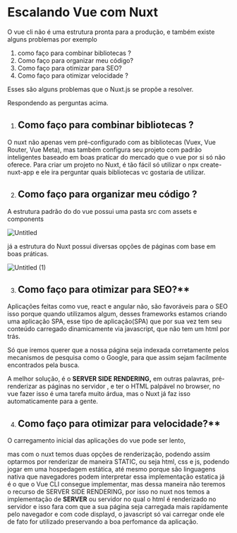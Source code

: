 # Escalando Vue com Nuxt



O vue cli não é uma estrutura  pronta para a produção,  e também existe alguns problemas por exemplo

1. como faço para combinar bibliotecas ?
2. Como faço para organizar meu código?
3. Como faço para otimizar para SEO?
4. Como  faço para otimizar velocidade ?

Esses são alguns problemas que o Nuxt.js se propõe a resolver.

Respondendo as perguntas acima.

 1.  ## Como faço para combinar bibliotecas ?

O nuxt não apenas vem pré-configurado com as bibliotecas (Vuex, Vue Router, Vue Meta), mas também configura seu projeto com padrão inteligentes baseado em boas praticar do mercado que o vue por si só não oferece. Para criar um projeto no Nuxt, é tão fácil só utilizar o npx create-nuxt-app e ele ira perguntar quais bibliotecas vc gostaria de utilizar.

2. ## Como faço para organizar meu código ?

A estrutura padrão do do vue possui uma pasta src com assets e components

![Untitled](https://user-images.githubusercontent.com/62405928/124048209-2e771f00-d9ec-11eb-896e-6fb6af5657f0.png)


já a estrutura do Nuxt possui diversas opções de páginas com base em boas práticas.

![Untitled (1)](https://user-images.githubusercontent.com/62405928/124048236-3c2ca480-d9ec-11eb-956f-252efa89d52b.png)

  3. ## Como faço para otimizar para SEO?**

Aplicações feitas como vue, react e angular não, são favoráveis para o SEO isso porque quando utilizamos algum, desses frameworks estamos criando uma aplicação SPA, esse tipo de aplicação(SPA) que por sua vez tem seu conteúdo carregado dinamicamente via javascript, que não tem um html por trás.

 Só que iremos querer que a nossa página seja indexada corretamente pelos mecanismos de pesquisa como o Google, para que assim sejam facilmente encontrados pela busca. 

  A melhor solução, é o **SERVER SIDE RENDERING,** em outras palavras, pré-renderizar as páginas no servidor , e ter o HTML palpável no browser, no vue fazer isso é uma tarefa muito árdua, mas o Nuxt já faz isso automaticamente para a gente.

4. ## Como faço para otimizar para velocidade?**

 O carregamento inicial das aplicações do vue pode ser lento,

mas com o nuxt temos duas opções de renderização, podendo assim optarmos por renderizar de maneira STATIC,  ou seja html, css e js, podendo jogar em uma hospedagem estática, até mesmo porque são linguagens nativa que navegadores podem interpretar  essa implementação estatica já é o que o Vue CLI consegue implementar, mas dessa maneira não teremos  o recurso de SERVER SIDE RENDERING, por isso no nuxt nos temos a implementação de **SERVER** ou servidor  no qual o html é renderizado no servidor e isso fara com que a sua página  seja carregada mais rapídamente pelo navegador e com code displayd, o javascript só vai carregar onde ele de fato for utilizado preservando a boa perfomance da aplicação.
